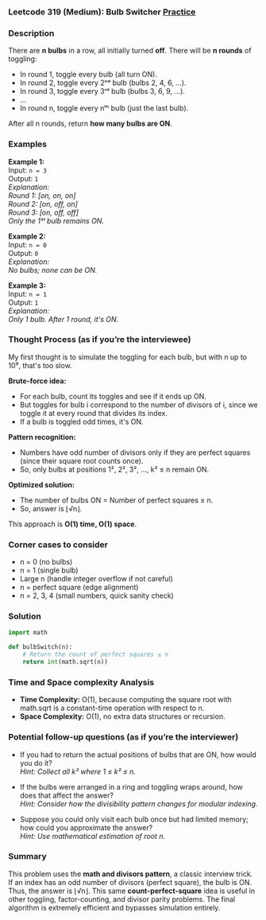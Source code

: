 ### Leetcode 319 (Medium): Bulb Switcher [Practice](https://leetcode.com/problems/bulb-switcher)

### Description  
There are **n bulbs** in a row, all initially turned **off**. There will be **n rounds** of toggling:
- In round 1, toggle every bulb (all turn ON).
- In round 2, toggle every 2ⁿᵈ bulb (bulbs 2, 4, 6, ...).
- In round 3, toggle every 3ʳᵈ bulb (bulbs 3, 6, 9, ...).
- ...
- In round n, toggle every nᵗʰ bulb (just the last bulb).

After all n rounds, return **how many bulbs are ON**.

### Examples  

**Example 1:**  
Input: `n = 3`  
Output: `1`  
*Explanation:  
Round 1: [on, on, on]  
Round 2: [on, off, on]  
Round 3: [on, off, off]  
Only the 1ˢᵗ bulb remains ON.*

**Example 2:**  
Input: `n = 0`  
Output: `0`  
*Explanation:  
No bulbs; none can be ON.*

**Example 3:**  
Input: `n = 1`  
Output: `1`  
*Explanation:  
Only 1 bulb. After 1 round, it's ON.*

### Thought Process (as if you’re the interviewee)  
My first thought is to simulate the toggling for each bulb, but with n up to 10⁹, that's too slow.

**Brute-force idea:**
- For each bulb, count its toggles and see if it ends up ON.
- But toggles for bulb i correspond to the number of divisors of i, since we toggle it at every round that divides its index.
- If a bulb is toggled odd times, it's ON.

**Pattern recognition:**
- Numbers have odd number of divisors only if they are perfect squares (since their square root counts once).
- So, only bulbs at positions 1², 2², 3², ..., k² ≤ n remain ON.

**Optimized solution:**
- The number of bulbs ON = Number of perfect squares ≤ n.
- So, answer is ⌊√n⌋.

This approach is **O(1) time, O(1) space**.

### Corner cases to consider  
- n = 0 (no bulbs)
- n = 1 (single bulb)
- Large n (handle integer overflow if not careful)
- n = perfect square (edge alignment)
- n = 2, 3, 4 (small numbers, quick sanity check)

### Solution

```python
import math

def bulbSwitch(n):
    # Return the count of perfect squares ≤ n
    return int(math.sqrt(n))
```

### Time and Space complexity Analysis  

- **Time Complexity:** O(1), because computing the square root with math.sqrt is a constant-time operation with respect to n.
- **Space Complexity:** O(1), no extra data structures or recursion.

### Potential follow-up questions (as if you’re the interviewer)  

- If you had to return the actual positions of bulbs that are ON, how would you do it?  
  *Hint: Collect all k² where 1 ≤ k² ≤ n.*

- If the bulbs were arranged in a ring and toggling wraps around, how does that affect the answer?  
  *Hint: Consider how the divisibility pattern changes for modular indexing.*

- Suppose you could only visit each bulb once but had limited memory; how could you approximate the answer?  
  *Hint: Use mathematical estimation of root n.*

### Summary
This problem uses the **math and divisors pattern**, a classic interview trick. If an index has an odd number of divisors (perfect square), the bulb is ON. Thus, the answer is ⌊√n⌋. This same **count-perfect-square** idea is useful in other toggling, factor-counting, and divisor parity problems. The final algorithm is extremely efficient and bypasses simulation entirely.